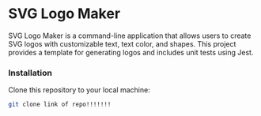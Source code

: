 # SVG Logo Maker

SVG Logo Maker is a command-line application that allows users to create SVG logos with customizable text, text color, and shapes. This project provides a template for generating logos and includes unit tests using Jest.

### Installation

Clone this repository to your local machine: 

```bash
git clone link of repo!!!!!!!